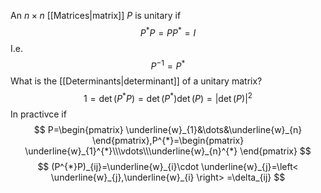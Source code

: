 An $n\times n$ [[Matrices|matrix]] $P$ is unitary if
$$
P^{*}P=PP^{*}=I
$$
I.e.
$$
P^{-1}=P^{*}
$$
What is the [[Determinants|determinant]] of a unitary matrix?
$$
1=\det(P^{*}P)=\det(P^{*})\det (P)=\left| \det(P) \right| ^{2}
$$
In practivce if 
$$
P=\begin{pmatrix}
\underline{w}_{1}&\dots&\underline{w}_{n}
\end{pmatrix},P^{*}=\begin{pmatrix}
\underline{w}_{1}^{*}\\\vdots\\\underline{w}_{n}^{*}
\end{pmatrix}
$$
$$
(P^{*}P)_{ij}=\underline{w}_{i}\cdot \underline{w}_{j}=\left< \underline{w}_{j},\underline{w}_{i} \right> =\delta_{ij}
$$
